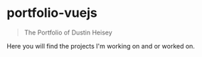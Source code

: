 # portfolio-vuejs

> The Portfolio of Dustin Heisey

Here you will find the projects I'm working on and or worked on.

